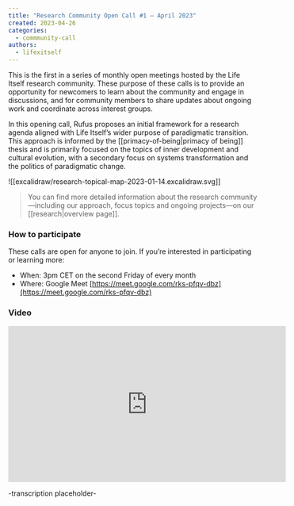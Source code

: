 ```yaml
---
title: "Research Community Open Call #1 – April 2023"
created: 2023-04-26
categories:
  - commmunity-call
authors:
  - lifexitself
---
```


This is the first in a series of monthly open meetings hosted by the Life Itself research community. These purpose of these calls is to provide an opportunity for newcomers to learn about the community and engage in discussions, and for community members to share updates about ongoing work and coordinate across interest groups.

In this opening call, Rufus proposes an initial framework for a research agenda aligned with Life Itself’s wider purpose of paradigmatic transition. This approach is informed by the [[primacy-of-being|primacy of being]] thesis and is primarily focused on the topics of inner development and cultural evolution, with a secondary focus on systems transformation and the politics of paradigmatic change.

![[excalidraw/research-topical-map-2023-01-14.excalidraw.svg]]

> You can find more detailed information about the research community—including our approach, focus topics and ongoing projects—on our [[research|overview page]].

### How to participate
These calls are open for anyone to join. If you’re interested in participating or learning more:
- When: 3pm CET on the second Friday of every month
- Where: Google Meet [https://meet.google.com/rks-pfqv-dbz](https://meet.google.com/rks-pfqv-dbz)

### Video

<iframe width="560" height="315" src="https://www.youtube.com/embed/" title="YouTube video player" frameborder="0" allow="accelerometer; autoplay; clipboard-write; encrypted-media; gyroscope; picture-in-picture; web-share" allowfullscreen></iframe>

-transcription placeholder-